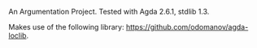 An Argumentation Project. 
Tested with Agda 2.6.1, stdlib 1.3.

Makes use of the following library: https://github.com/odomanov/agda-loclib.
